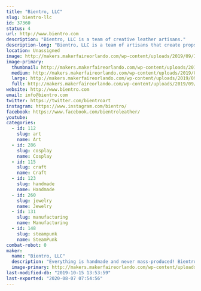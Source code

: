 ```yaml
---
title: "Bientro, LLC"
slug: bientro-llc
id: 37360
status: 4
url: http://www.bientro.com
description: "Bientro, LLC is a team of creative leather artisans."
description-long: "Bientro, LLC is a team of artisans that create props and accessories from leather, high-grade gemstones and crystals, and bright aluminum for chainmaille jewelry."
location: Unassigned
image: http://makers.makerfaireorlando.com/wp-content/uploads/2019/09/IMG_2826-1024x768.jpg
image-primary:
  thumbnail: http://makers.makerfaireorlando.com/wp-content/uploads/2019/09/IMG_2826-150x150.jpg
  medium: http://makers.makerfaireorlando.com/wp-content/uploads/2019/09/IMG_2826-300x225.jpg
  large: http://makers.makerfaireorlando.com/wp-content/uploads/2019/09/IMG_2826-1024x768.jpg
  full: http://makers.makerfaireorlando.com/wp-content/uploads/2019/09/IMG_2826.jpg
website: http://www.bientro.com
email: info@bientro.com
twitter: https://twitter.com/bientroart
instagram: https://www.instagram.com/bientro/
facebook: https://www.facebook.com/bientroleather/
youtube: 
categories:
  - id: 112
    slug: art
    name: Art
  - id: 286
    slug: cosplay
    name: Cosplay
  - id: 115
    slug: craft
    name: Craft
  - id: 123
    slug: handmade
    name: Handmade
  - id: 260
    slug: jewelry
    name: Jewelry
  - id: 131
    slug: manufacturing
    name: Manufacturing
  - id: 148
    slug: steampunk
    name: SteamPunk
combat-robot: 0
maker:
  name: "Bientro, LLC"
  description: "Everything is handmade and never mass-produced! Bientro, LLC are local leather artists at various shops in Central Florida. We create handcrafted leather goods and original art. We love steampunk and cosplayers and will work with you to create custom leather goods. Everything we make is unique and takes time to craft. At Bientro Leather, we use real leather, high-grade gemstones and crystals, and bright aluminum for the chainmaille jewelry."
  image-primary: http://makers.makerfaireorlando.com/wp-content/uploads/2019/09/Bientro_logo_FB500.jpg
last-modified-db: "2019-10-15 13:53:59"
last-exported: "2020-08-07 07:54:56"
---
```

